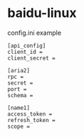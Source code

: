 # baidu-linux


config.ini example


```
[api_config]
client_id = 
client_secret = 

[aria2]
rpc = 
secret = 
port = 
schema = 

[name1]
access_token = 
refresh_token = 
scope = 
```
